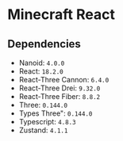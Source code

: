 # Minecraft React

## Dependencies

*  Nanoid: `4.0.0`
*  React: `18.2.0`
*  React-Three Cannon: `6.4.0`
*  React-Three Drei: `9.32.0`
*  React-Three Fiber: `8.8.2`
*  Three: `0.144.0`
*  Types Three": `0.144.0`
*  Typescript: `4.8.3`
*  Zustand: `4.1.1`